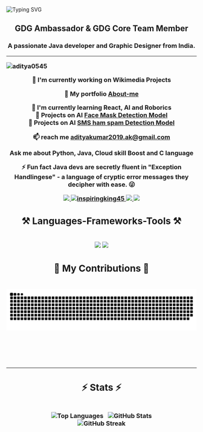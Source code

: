 <!-- ![logo](https://github.com/Aditya0545/Aditya0545/blob/main/github-background.png) -->
<hl align="center">
<img src="https://readme-typing-svg.herokuapp.com?font=Fira+Code&weight=700&size=30&duration=4000&pause=1000&random=false&width=435&lines=Hi%2C+There!+👋;I'm+Aditya+Kumar!" alt="Typing SVG" /></a>
</hl>
<h2 align="center">GDG Ambassador & GDG Core Team Member</h2>
<h3 align="center">A passionate Java developer and Graphic Designer from India.</ h3><br><hr>

<p align="left"> <img src="https://komarev.com/ghpvc/?username=aditya0545&label=Profile%20views&color=0e75b6&style=flat" alt="aditya0545" /> </p>

<div align: "center" >
🔭 I'm currently working on Wikimedia Projects
    
🔭 My portfolio <a href="https://aditya0545.netlify.app">About-me</a>

🌱 I'm currently learning **React, AI and Roborics**<br>
🔭 Projects on AI <a href="https://face-mask-detection-aditya.streamlit.app"> Face Mask Detection Model </a><br>
🔭 Projects on AI <a href="https://ham-spam-classifier-aditya.streamlit.app"> SMS ham spam Detection Model </a>

📫 reach me **adityakumar2019.ak@gmail.com**

Ask me about **Python, Java, Cloud skill Boost and C language**

⚡ Fun fact **Java devs are secretly fluent in "Exception Handlingese" - a language of cryptic error messages they decipher with ease. 😜**
</div>

<div align: "center" >
    <a href="mailto:adityakumar2019.ak@gmail.com">
        <img src="https://img.shields.io/badge/GmaiI-333333?sty1e=for-the-badge&logo=gmail&logoColor=red" target="_blank" />
    </a>
    </a>
    <a href="https://www.instagram.com/its_aditya_simple" target="blank">
        <img src="https://img.shields.io/badge/Instagram-E4405F?style=for-the-badge&logo=instagram&logoColor=white&style=for-the-badge" alt="inspiringking45"/>
    </a>
    <a href="https://www.linkedin.com/in/aditya0545/">
        <img src="https://img.shields.io/badge/LinkedIn-0077B5?sty1e=for-the-badge&logo=LinkedIn&logoColor=white" target="_blank" />
    </a>
    <a href="portfolio/">
        <img src="https://img.shields.io/badge/Portfolio-FF5722?sty1e=for-the-badge&logo=todoist&logoColor=white" target="_blank" />
    </a>

<h2 align="center">⚒️ Languages-Frameworks-Tools ⚒️</h2>
<br/>
<div align="center">
    <img src="https://skillicons.dev/icons?i=react,bootstrap,mui,html,css,vscode,github,figma,tailwind,git,r" />
    <img src="https://skillicons.dev/icons?i=nodejs,python,javascript,typescript,express,firebase,mongodb,c,java,nextjs,mysql,flask" /><br>
</div>

<div align="center">
  <h2>🐍 My Contributions 🐍</h2>
  <br>
  <img alt="snake eating my contributions" src="https://raw.githubusercontent.com/salesp07/salesp07/output/github-contribution-grid-snake.svg" />
  
  <br/><br/><br/>
</div>

<hr/>
<h2 align="center">⚡ Stats ⚡</h2>
<br>
<div align="center">
  <img src="https://github-readme-stats.vercel.app/api/top-langs?username=aditya0545&show_icons=true&locale=en&layout=compact&theme=dark" alt="Top Languages" />
  &nbsp;
  <img src="https://github-readme-stats.vercel.app/api?username=aditya0545&show_icons=true&locale=en&theme=dark" alt="GitHub Stats" />
  <br>
  <img src="https://github-readme-streak-stats.herokuapp.com/?user=aditya0545&theme=dark" alt="GitHub Streak" />
    </div>


<!--Test Code-->

<!--<div>
    <div align="center">
  <img src="https://github-readme-stats.vercel.app/api/top-langs?username=aditya0545&show_icons=true&locale=en&layout=compact" alt="Top Languages" />
  &nbsp;
  <img src="https://github-readme-stats.vercel.app/api?username=aditya0545&show_icons=true&locale=en" alt="GitHub Stats" />
  <br>
  <img src="https://github-readme-streak-stats.herokuapp.com/?user=aditya0545&" alt="GitHub Streak" />
    </div>-->


